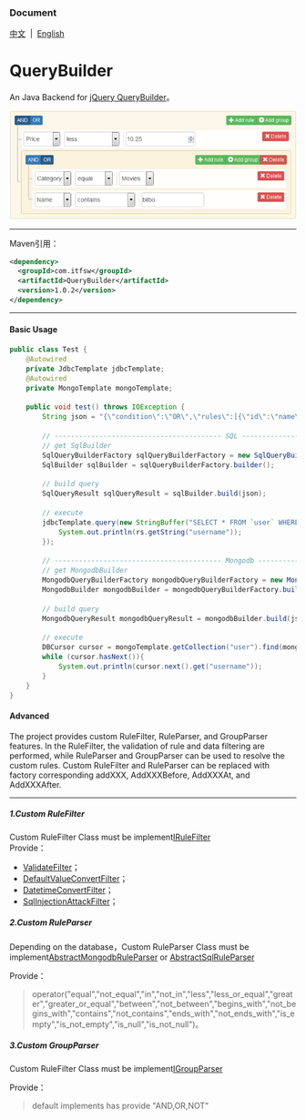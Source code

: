 ### Document  
[中文](README.md)&nbsp;&nbsp;|&nbsp;&nbsp;[English](README-EN.md)  

# QueryBuilder
An Java Backend for [jQuery QueryBuilder](https://github.com/mistic100/jQuery-QueryBuilder)。
    
[![jQuery QueryBuilder](screenshot.png)](http://querybuilder.js.org/index.html)

---------------------------------------
Maven引用：  
```xml
<dependency>
  <groupId>com.itfsw</groupId>
  <artifactId>QueryBuilder</artifactId>
  <version>1.0.2</version>
</dependency>
```
---------------------------------------
#### Basic Usage
```java
public class Test {
    @Autowired
    private JdbcTemplate jdbcTemplate;
    @Autowired
    private MongoTemplate mongoTemplate;

    public void test() throws IOException {
        String json = "{\"condition\":\"OR\",\"rules\":[{\"id\":\"name\",\"field\":\"username\",\"type\":\"string\",\"input\":\"text\",\"operator\":\"equal\",\"value\":\"Mistic\"}],\"not\":false,\"valid\":true}";

        // ----------------------------------------- SQL -----------------------------------------
        // get SqlBuilder
        SqlQueryBuilderFactory sqlQueryBuilderFactory = new SqlQueryBuilderFactory();
        SqlBuilder sqlBuilder = sqlQueryBuilderFactory.builder();

        // build query
        SqlQueryResult sqlQueryResult = sqlBuilder.build(json);

        // execute
        jdbcTemplate.query(new StringBuffer("SELECT * FROM `user` WHERE ").append(sqlQueryResult.getQuery()).toString(), sqlQueryResult.getParams().toArray(), rs -> {
            System.out.println(rs.getString("username"));
        });

        // ----------------------------------------- Mongodb -----------------------------------------
        // get MongodbBuilder
        MongodbQueryBuilderFactory mongodbQueryBuilderFactory = new MongodbQueryBuilderFactory();
        MongodbBuilder mongodbBuilder = mongodbQueryBuilderFactory.builder();

        // build query
        MongodbQueryResult mongodbQueryResult = mongodbBuilder.build(json);

        // execute
        DBCursor cursor = mongoTemplate.getCollection("user").find(mongodbQueryResult.getQuery());
        while (cursor.hasNext()){
            System.out.println(cursor.next().get("username"));
        }
    }
}
```
#### Advanced
The project provides custom RuleFilter, RuleParser, and GroupParser features. In the RuleFilter, the validation of rule and data filtering are performed, while RuleParser and GroupParser can be used to resolve the custom rules.
Custom RuleFilter and RuleParser can be replaced with factory corresponding addXXX, AddXXXBefore, AddXXXAt, and AddXXXAfter.

--------------------------------------------------------------------------------------------------
##### 1.Custom RuleFilter  
Custom RuleFilter Class must be implement[IRuleFilter](src/main/java/com/itfsw/query/builder/support/filter/IRuleFilter.java)  
Provide：
* [ValidateFilter](src/main/java/com/itfsw/query/builder/support/filter/ValidateFilter.java)；
* [DefaultValueConvertFilter](src/main/java/com/itfsw/query/builder/support/filter/DefaultValueConvertFilter.java)；
* [DatetimeConvertFilter](src/main/java/com/itfsw/query/builder/support/filter/DatetimeConvertFilter.java)；
* [SqlInjectionAttackFilter](src/main/java/com/itfsw/query/builder/support/filter/SqlInjectionAttackFilter.java)；

##### 2.Custom RuleParser
Depending on the database，Custom RuleParser Class must be implement[AbstractMongodbRuleParser](src/main/java/com/itfsw/query/builder/support/parser/AbstractMongodbRuleParser.java) or [AbstractSqlRuleParser](src/main/java/com/itfsw/query/builder/support/parser/AbstractSqlRuleParser.java)  

Provide：
>operator("equal","not_equal","in","not_in","less","less_or_equal","greater","greater_or_equal","between","not_between","begins_with","not_begins_with","contains","not_contains","ends_with","not_ends_with","is_empty","is_not_empty","is_null","is_not_null")。  

##### 3.Custom GroupParser
Custom RuleFilter Class must be implement[IGroupParser](src/main/java/com/itfsw/query/builder/support/parser/IGroupParser.java)   

Provide：
>default implements has provide "AND,OR,NOT"
